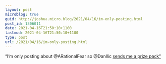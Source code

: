 ```yaml
---
layout: post
microblog: true
guid: http://joshua.micro.blog/2021/04/16/im-only-posting.html
post_id: 1306011
date: 2021-04-16T21:50:10+1100
lastmod: 2021-04-16T21:50:10+1100
type: post
url: /2021/04/16/im-only-posting.html
---
```

“I’m only posting about @ARationalFear so @DanIlic [sends me a prize pack”](https://arationalfear.substack.com/p/national-lampoons-vaccination)
